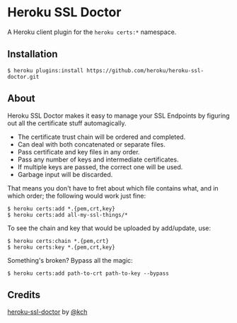 # Heroku SSL Doctor

A Heroku client plugin for the `heroku certs:*` namespace.

## Installation

    $ heroku plugins:install https://github.com/heroku/heroku-ssl-doctor.git

## About

Heroku SSL Doctor makes it easy to manage your SSL Endpoints by figuring out all the certificate stuff automagically.

- The certificate trust chain will be ordered and completed.
- Can deal with both concatenated or separate files.
- Pass certificate and key files in any order.
- Pass any number of keys and intermediate certificates.
- If multiple keys are passed, the correct one will be used.
- Garbage input will be discarded.

That means you don't have to fret about which file contains what, and in which order; the following would work just fine:

    $ heroku certs:add *.{pem,crt,key}
    $ heroku certs:add all-my-ssl-things/*

To see the chain and key that would be uploaded by add/update, use:

    $ heroku certs:chain *.{pem,crt}
    $ heroku certs:key *.{pem,crt,key}

Something's broken? Bypass all the magic:

    $ heroku certs:add path-to-crt path-to-key --bypass

## Credits

[heroku-ssl-doctor](https://github.com/heroku/heroku-ssl-doctor)
by [@kch](https://github.com/kch)
